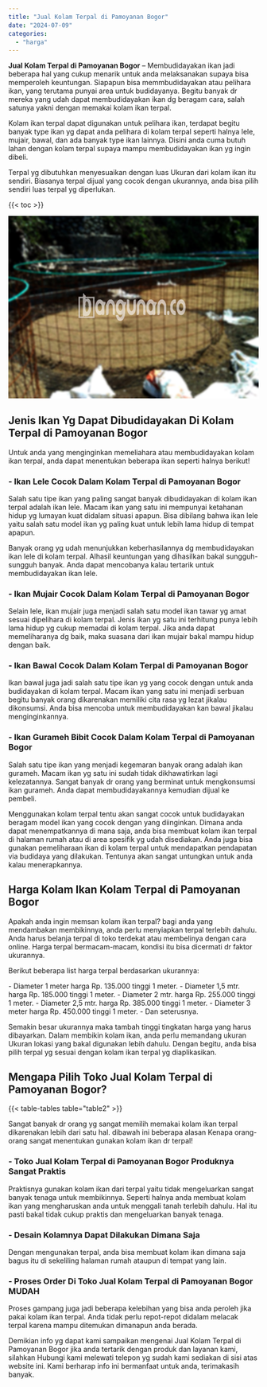 ```yaml
---
title: "Jual Kolam Terpal di Pamoyanan Bogor"
date: "2024-07-09"
categories: 
  - "harga"
---
```


**Jual Kolam Terpal di Pamoyanan Bogor** – Membudidayakan ikan jadi beberapa hal yang cukup menarik untuk anda melaksanakan supaya bisa memperoleh keuntungan. Siapapun bisa memmbudidayakan atau pelihara ikan, yang terutama punyai area untuk budidayanya. Begitu banyak dr mereka yang udah dapat membudidayakan ikan dg beragam cara, salah satunya yakni dengan memakai kolam ikan terpal.

Kolam ikan terpal dapat digunakan untuk pelihara ikan, terdapat begitu banyak type ikan yg dapat anda pelihara di kolam terpal seperti halnya lele, mujair, bawal, dan ada banyak type ikan lainnya. Disini anda cuma butuh lahan dengan kolam terpal supaya mampu membudidayakan ikan yg ingin dibeli.

Terpal yg dibutuhkan menyesuaikan dengan luas Ukuran dari kolam ikan itu sendiri. Biasanya terpal dijual yang cocok dengan ukurannya, anda bisa pilih sendiri luas terpal yg diperlukan.

{{< toc >}}

![Jual Kolam Terpal di Pamoyanan Bogor](/images/jual-kolam-terpal-17.png)

## Jenis Ikan Yg Dapat Dibudidayakan Di Kolam Terpal di Pamoyanan Bogor

Untuk anda yang menginginkan memeliahara atau membudidayakan kolam ikan terpal, anda dapat menentukan beberapa ikan seperti halnya berikut!

### \- Ikan Lele Cocok Dalam Kolam Terpal di Pamoyanan Bogor

Salah satu tipe ikan yang paling sangat banyak dibudidayakan di kolam ikan terpal adalah ikan lele. Macam ikan yang satu ini mempunyai ketahanan hidup yg lumayan kuat didalam situasi apapun. Bisa dibilang bahwa ikan lele yaitu salah satu model ikan yg paling kuat untuk lebih lama hidup di tempat apapun.

Banyak orang yg udah menunjukkan keberhasilannya dg membudidayakan ikan lele di kolam terpal. Alhasil keuntungan yang dihasilkan bakal sungguh-sungguh banyak. Anda dapat mencobanya kalau tertarik untuk membudidayakan ikan lele.

### \- Ikan Mujair Cocok Dalam Kolam Terpal di Pamoyanan Bogor

Selain lele, ikan mujair juga menjadi salah satu model ikan tawar yg amat sesuai dipelihara di kolam terpal. Jenis ikan yg satu ini terhitung punya lebih lama hidup yg cukup memadai di kolam terpal. Jika anda dapat memeliharanya dg baik, maka suasana dari ikan mujair bakal mampu hidup dengan baik.

### \- Ikan Bawal Cocok Dalam Kolam Terpal di Pamoyanan Bogor

Ikan bawal juga jadi salah satu tipe ikan yg yang cocok dengan untuk anda budidayakan di kolam terpal. Macam ikan yang satu ini menjadi serbuan begitu banyak orang dikarenakan memiliki cita rasa yg lezat jikalau dikonsumsi. Anda bisa mencoba untuk membudidayakan kan bawal jikalau menginginkannya.

### \- Ikan Gurameh Bibit Cocok Dalam Kolam Terpal di Pamoyanan Bogor

Salah satu tipe ikan yang menjadi kegemaran banyak orang adalah ikan gurameh. Macam ikan yg satu ini sudah tidak dikhawatirkan lagi kelezatannya. Sangat banyak dr orang yang berminat untuk mengkonsumsi ikan gurameh. Anda dapat membudidayakannya kemudian dijual ke pembeli.

Menggunakan kolam terpal tentu akan sangat cocok untuk budidayakan beragam model ikan yang cocok dengan yang diinginkan. Dimana anda dapat menempatkannya di mana saja, anda bisa membuat kolam ikan terpal di halaman rumah atau di area spesifik yg udah disediakan. Anda juga bisa gunakan pemeliharaan ikan di kolam terpal untuk mendapatkan pendapatan via budidaya yang dilakukan. Tentunya akan sangat untungkan untuk anda kalau menerapkannya.

## Harga Kolam Ikan Kolam Terpal di Pamoyanan Bogor

Apakah anda ingin memsan kolam ikan terpal? bagi anda yang mendambakan membikinnya, anda perlu menyiapkan terpal terlebih dahulu. Anda harus belanja terpal di toko terdekat atau membelinya dengan cara online. Harga terpal bermacam-macam, kondisi itu bisa dicermati dr faktor ukurannya.

Berikut beberapa list harga terpal berdasarkan ukurannya:

\- Diameter 1 meter harga Rp. 135.000 tinggi 1 meter. - Diameter 1,5 mtr. harga Rp. 185.000 tinggi 1 meter. - Diameter 2 mtr. harga Rp. 255.000 tinggi 1 meter. - Diameter 2,5 mtr. harga Rp. 385.000 tinggi 1 meter. - Diameter 3 meter harga Rp. 450.000 tinggi 1 meter. - Dan seterusnya.

Semakin besar ukurannya maka tambah tinggi tingkatan harga yang harus dibayarkan. Dalam membikin kolam ikan, anda perlu memandang ukuran Ukuran lokasi yang bakal digunakan lebih dahulu. Dengan begitu, anda bisa pilih terpal yg sesuai dengan kolam ikan terpal yg diaplikasikan.

## Mengapa Pilih Toko Jual Kolam Terpal di Pamoyanan Bogor?

{{< table-tables table="table2" >}}

Sangat banyak dr orang yg sangat memilih memakai kolam ikan terpal dikarenakan lebih dari satu hal. dibawah ini beberapa alasan Kenapa orang-orang sangat menentukan gunakan kolam ikan dr terpal!

### \- Toko Jual Kolam Terpal di Pamoyanan Bogor Produknya Sangat Praktis

Praktisnya gunakan kolam ikan dari terpal yaitu tidak mengeluarkan sangat banyak tenaga untuk membikinnya. Seperti halnya anda membuat kolam ikan yang mengharuskan anda untuk menggali tanah terlebih dahulu. Hal itu pasti bakal tidak cukup praktis dan mengeluarkan banyak tenaga.

### \- Desain Kolamnya Dapat Dilakukan Dimana Saja

Dengan mengunakan terpal, anda bisa membuat kolam ikan dimana saja bagus itu di sekeliling halaman rumah ataupun di tempat yang lain.

### \- Proses Order Di Toko Jual Kolam Terpal di Pamoyanan Bogor MUDAH

Proses gampang juga jadi beberapa kelebihan yang bisa anda peroleh jika pakai kolam ikan terpal. Anda tidak perlu repot-repot didalam melacak terpal karena mampu ditemukan dimanapun anda berada.

Demikian info yg dapat kami sampaikan mengenai Jual Kolam Terpal di Pamoyanan Bogor jika anda tertarik dengan produk dan layanan kami, silahkan Hubungi kami melewati telepon yg sudah kami sediakan di sisi atas website ini. Kami berharap info ini bermanfaat untuk anda, terimakasih banyak.
